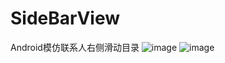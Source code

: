 # SideBarView
Android模仿联系人右侧滑动目录
![image](https://github.com/luweibin3118/SideBarView/app/Screenshot_20171220-172046.jpg)
![image](https://github.com/luweibin3118/SideBarView/app/Screenshot_20171220-172047.jpg)
